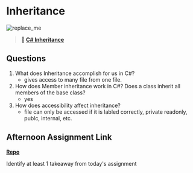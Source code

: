 # Inheritance

![replace_me](https://codeworks.blob.core.windows.net/public/assets/img/illustrations/placeholder.svg)

> **📖 [C# Inheritance](https://codeworksacademy.com/fs-student-guide/resources/wk10/04-Inheritance)**

## Questions

1. What does Inheritance accomplish for us in C#?
    - gives access to many file from one file.
2. How does Member inheritance work in C#? Does a class inherit all members of the base class?
    - yes
3. How does accessibility affect inheritance?
    - file can only be accessed if it is labled correctly, private readonly, publc, internal, etc.

## Afternoon Assignment Link

**[Repo](https://github.com/Parker-ward/allSpicy)**

Identify at least 1 takeaway from today's assignment
